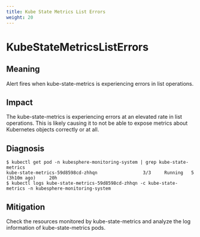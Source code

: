```yaml
---
title: Kube State Metrics List Errors
weight: 20
---
```


# KubeStateMetricsListErrors

## Meaning

Alert fires when kube-state-metrics is experiencing errors in list operations.

## Impact

The kube-state-metrics is experiencing errors at an elevated rate in list operations. 
This is likely causing it to not be able to expose metrics about Kubernetes objects correctly or at all.

## Diagnosis

```console
$ kubectl get pod -n kubesphere-monitoring-system | grep kube-state-metrics
kube-state-metrics-59d8598cd-zhhqn                 3/3     Running   5 (3h10m ago)     20h
$ kubectl logs kube-state-metrics-59d8598cd-zhhqn -c kube-state-metrics -n kubesphere-monitoring-system
```
## Mitigation

Check the resources monitored by kube-state-metrics and analyze the log information of kube-state-metrics pods.